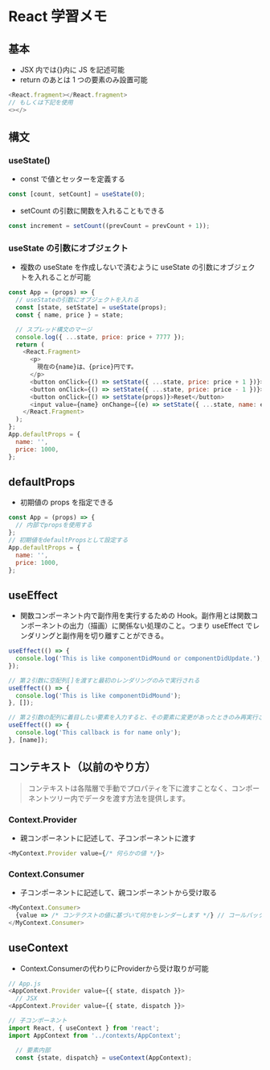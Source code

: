 # React 学習メモ

## 基本

- JSX 内では{}内に JS を記述可能
- return のあとは 1 つの要素のみ設置可能

```javascript
<React.fragment></React.fragment>
// もしくは下記を使用
<></>
```

## 構文

### useState()

- const で値とセッターを定義する

```javascript
const [count, setCount] = useState(0);
```

- setCount の引数に関数を入れることもできる

```javascript
const increment = setCount((prevCount = prevCount + 1));
```

### useState の引数にオブジェクト

- 複数の useState を作成しないで済むように useState の引数にオブジェクトを入れることが可能

```javascript
const App = (props) => {
  // useStateの引数にオブジェクトを入れる
  const [state, setState] = useState(props);
  const { name, price } = state;

  // スプレッド構文のマージ
  console.log({ ...state, price: price + 7777 });
  return (
    <React.Fragment>
      <p>
        現在の{name}は、{price}円です。
      </p>
      <button onClick={() => setState({ ...state, price: price + 1 })}>+1</button>
      <button onClick={() => setState({ ...state, price: price - 1 })}>-1</button>
      <button onClick={() => setState(props)}>Reset</button>
      <input value={name} onChange={(e) => setState({ ...state, name: e.target.value })}></input>
    </React.Fragment>
  );
};
App.defaultProps = {
  name: '',
  price: 1000,
};
```

## defaultProps

- 初期値の props を指定できる

```javascript
const App = (props) => {
  // 内部でpropsを使用する
};
// 初期値をdefaultPropsとして設定する
App.defaultProps = {
  name: '',
  price: 1000,
};
```

## useEffect

- 関数コンポーネント内で副作用を実行するための Hook。副作用とは関数コンポーネントの出力（描画）に関係ない処理のこと。つまり useEffect でレンダリングと副作用を切り離すことができる。

```javascript
useEffect(() => {
  console.log('This is like componentDidMound or componentDidUpdate.');
});

// 第２引数に空配列[]を渡すと最初のレンダリングのみで実行される
useEffect(() => {
  console.log('This is like componentDidMound');
}, []);

// 第２引数の配列に着目したい要素を入力すると、その要素に変更があったときのみ再実行される
useEffect(() => {
  console.log('This callback is for name only');
}, [name]);
```

## コンテキスト（以前のやり方）

> コンテキストは各階層で手動でプロパティを下に渡すことなく、コンポーネントツリー内でデータを渡す方法を提供します。

### Context.Provider
- 親コンポーネントに記述して、子コンポーネントに渡す
```javascript
<MyContext.Provider value={/* 何らかの値 */}>
```
### Context.Consumer
- 子コンポーネントに記述して、親コンポーネントから受け取る
```javascript
<MyContext.Consumer>
  {value => /* コンテクストの値に基づいて何かをレンダーします */} // コールバック関数でJSXを返す
</MyContext.Consumer>
```

## useContext
- Context.Consumerの代わりにProviderから受け取りが可能
```javascript
// App.js
<AppContext.Provider value={{ state, dispatch }}>
  // JSX
<AppContext.Provider value={{ state, dispatch }}>

// 子コンポーネント
import React, { useContext } from 'react';
import AppContext from '../contexts/AppContext';

  // 要素内部
  const {state, dispatch} = useContext(AppContext);
```